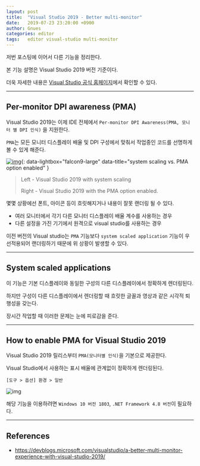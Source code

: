 ```yaml
---
layout: post
title:  "Visual Studio 2019 - Better multi-monitor"
date:   2019-07-23 23:20:00 +0900
author: Gnues
categories: editor
tags:	editor visual-studio multi-monitor
---
```


저번 포스팅에 이어서 다른 기능을 정리한다.

본 기능 설명은 Visual Studio 2019 버전 기준이다.

더욱 자세한 내용은 [Visual Studio 공식 홈페이지](https://docs.microsoft.com/ko-kr/visualstudio/ide/?view=vs-2019)에서 확인할 수 있다.

***

## Per-monitor DPI awareness (PMA)

Visual Studio 2019는 이제 IDE 전체에서 `Per-monitor DPI Awareness(PMA, 모니터 별 DPI 인식)` 을 지원한다.

`PMA`는 모든 모니터 디스플레이 배율 및 DPI 구성에서 맞춰서 작업중인 코드를 선명하게 볼 수 있게 해준다.

[![img]({{"/assets/visualStudio/word-image.png"}})]({{"/assets/visualStudio/word-image.png"}}){: data-lightbox="falcon9-large" data-title="system scaling vs. PMA option enabled" }

> Left - Visual Studio 2019 with system scaling
>
> Right - Visual Studio 2019 with the PMA option enabled.

몇몇 상황에선 폰트, 아이콘 등이 흐릿해지거나 내용이 잘못 랜더링 될 수 있다.

- 여러 모니터에서 각기 다른 모니터 디스플레이 배율 계수를 사용하는 경우
- 다른 설정을 가진 기기에서 원격으로 visual studio를 사용하는 경우

이전 버전의 Visual studio는 `PMA` 기능보다 `system scaled application` 기능이 우선적용되어 랜더링하기 때문에 위 상황이 발생할 수 있다.

***

## System scaled applications

이 기능은 기본 디스플레이와 동일한 구성의 다른 디스플레이에서 정확하게 렌더링된다.

하지만 구성이 다른 디스플레이에서 렌더링할 때 흐릿한 글꼴과 영상과 같은 시각적 퇴행성을 갖는다.

장시간 작업할 때 이러한 문제는 눈에 피로감을 준다.

***

## How to enable PMA for Visual Studio 2019

Visual Studio 2019 릴리스부터 `PMA(모니터별 인식)`을 기본으로 제공한다.

Visual Studio에서 사용하는 표시 배율에 관계없이 정확하게 렌더링된다.

`[도구 > 옵션] 환경 > 일반`

![img]({{"/assets/visualStudio/pma-dpi-scaling.png"}})

해당 기능을 이용하려면 `Windows 10 버전 1803`, `.NET Framework 4.8 버전`이 필요하다.

***

## References

- <https://devblogs.microsoft.com/visualstudio/a-better-multi-monitor-experience-with-visual-studio-2019/>
